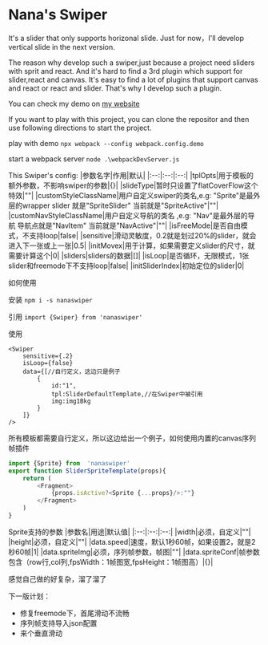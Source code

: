 # Nana's Swiper

It's a slider that only supports horizonal slide. Just for now，I'll develop vertical slide in the next version.

The reason why develop such a swiper,just because a project need sliders with sprit and react. And it's hard to find a 3rd plugin which support for slider,react and canvas. It's easy to find a lot of plugins that support canvas and react or react and slider. That's why I develop such a plugin.

You can check my demo on [my website](https://www.cherryvenus.com/slider/)

If you want to play with this project, you can clone the repositor and then use following directions to start the project.

play with demo
`npx webpack --config webpack.config.demo`

start a webpack server
 `node .\webpackDevServer.js`

This Swiper's config:
|参数名字|作用|默认|
|:--:|:--:|:--:|
|tplOpts|用于模板的额外参数，不影响swiper的参数|{}|
|slideType|暂时只设置了flatCoverFlow这个特效|""|
|customStyleClassName|用户自定义swiper的类名,e.g: "Sprite"是最外层的wrapper slider 就是"SpriteSlider" 当前就是"SpriteActive"|""|
|customNavStyleClassName|用户自定义导航的类名 ,e.g: "Nav"是最外层的导航 导航点就是"NavItem" 当前就是"NavActive"|""|
|isFreeMode|是否自由模式，不支持loop|false|
|sensitive|滑动灵敏度，0.2就是划过20%的slider，就会进入下一张或上一张|0.5|
|initMovex|用于计算，如果需要定义slider的尺寸，就需要计算这个|0|
|sliders|sliders的数据|[]|
|isLoop|是否循环，无限模式，1张slider和freemode下不支持loop|false|
|initSliderIndex|初始定位的slider|0|

如何使用

安装
`npm i -s nanaswiper`

引用
`import {Swiper} from 'nanaswiper'`

使用
```
<Swiper 
    sensitive={.2} 
    isLoop={false}
    data={[//自行定义，这边只是例子
        {
            id:"1",
            tpl:SliderDefaultTemplate,//在Swiper中被引用
            img:img1Bkg
        }
    ]}
/>
```

所有模板都需要自行定义，所以这边给出一个例子，如何使用内置的canvas序列帧插件
```SliderSpriteTemplate.js
import {Sprite} from  'nanaswiper'
export function SliderSpriteTemplate(props){
    return (
        <Fragment>
            {props.isActive?<Sprite {...props}/>:""}
        </Fragment>
    )
}
```

Sprite支持的参数
|参数名|用途|默认值|
|:--:|:--:|:--:|
|width|必须，自定义|""|
|height|必须，自定义|""|
|data.speed|速度，默认1秒60帧，如果设置2，就是2秒60帧|1|
|data.spriteImg|必须，序列帧参数，帧图|""|
|data.spriteConf|帧参数包含（row行,col列,fpsWidth：1帧图宽,fpsHeight：1帧图高）|{}|

感觉自己做的好复杂，溜了溜了

下一版计划：
* 修复freemode下，首尾滑动不流畅
* 序列帧支持导入json配置
* 来个垂直滑动
